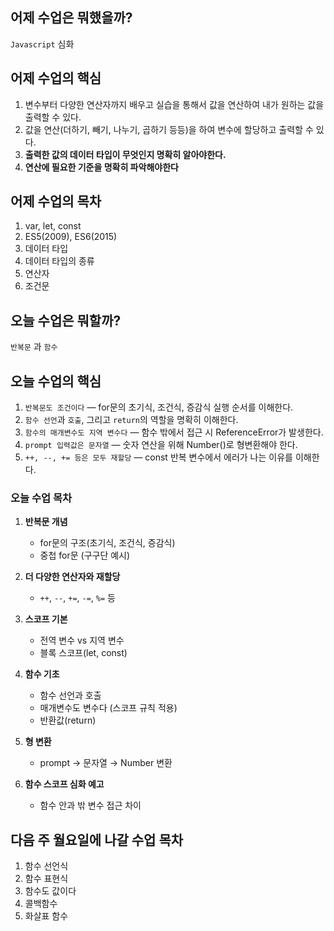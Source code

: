 ## 어제 수업은 뭐했을까?

`Javascript` 심화

## 어제 수업의 핵심

1. 변수부터 다양한 연산자까지 배우고 실습을 통해서 값을 연산하여 내가 원하는 값을 출력할 수 있다.
2. 값을 연산(더하기, 빼기, 나누기, 곱하기 등등)을 하여 변수에 할당하고 출력할 수 있다.
3. **출력한 값의 데이터 타입이 무엇인지 명확히 알아야한다.**
4. **연산에 필요한 기준을 명확히 파악해야한다**

## 어제 수업의 목차

1. var, let, const
2. ES5(2009), ES6(2015)
3. 데이터 타입
4. 데이터 타입의 종류
5. 연산자
6. 조건문

## 오늘 수업은 뭐할까?

`반복문` 과 `함수`

## 오늘 수업의 핵심

1. `반복문도 조건이다` — for문의 초기식, 조건식, 증감식 실행 순서를 이해한다.
2. `함수 선언`과 `호출`, 그리고 `return`의 역할을 명확히 이해한다.
3. `함수의 매개변수도 지역 변수다` — 함수 밖에서 접근 시 ReferenceError가 발생한다.
4. `prompt 입력값은 문자열` — 숫자 연산을 위해 Number()로 형변환해야 한다.
5. `++, --, += 등은 모두 재할당` — const 반복 변수에서 에러가 나는 이유를 이해한다.

### 오늘 수업 목차

1. **반복문 개념**

   - for문의 구조(초기식, 조건식, 증감식)
   - 중첩 for문 (구구단 예시)

2. **더 다양한 연산자와 재할당**

   - `++`, `--`, `+=`, `-=`, `%=` 등

3. **스코프 기본**

   - 전역 변수 vs 지역 변수
   - 블록 스코프(let, const)

4. **함수 기초**

   - 함수 선언과 호출
   - 매개변수도 변수다 (스코프 규칙 적용)
   - 반환값(return)

5. **형 변환**

   - prompt → 문자열 → Number 변환

6. **함수 스코프 심화 예고**

   - 함수 안과 밖 변수 접근 차이

## 다음 주 월요일에 나갈 수업 목차

1. 함수 선언식
2. 함수 표현식
3. 함수도 값이다
4. 콜백함수
5. 화살표 함수